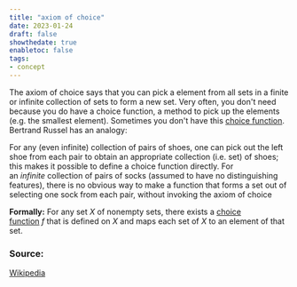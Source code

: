 ```yaml
---
title: "axiom of choice"
date: 2023-01-24
draft: false
showthedate: true
enabletoc: false
tags:
- concept
---
```


The axiom of choice says that you can pick a element from all sets in a finite or infinite collection of sets to form a new set. 
Very often, you don't need because you do have a choice function, a method to pick up the elements (e.g. the smallest element).
Sometimes you don't have this [choice function](definition/choice%20function.md). 
Bertrand Russel has an analogy:

For any (even infinite) collection of pairs of shoes, one can pick out the left shoe from each pair to obtain an appropriate collection (i.e. set) of shoes; this makes it possible to define a choice function directly. 
For an _infinite_ collection of pairs of socks (assumed to have no distinguishing features), there is no obvious way to make a function that forms a set out of selecting one sock from each pair, without invoking the axiom of choice


**Formally:** 
For any set _X_ of nonempty sets, there exists a [choice function](definition/choice%20function.md) _f_ that is defined on _X_ and maps each set of _X_ to an element of that set.


###  Source:
[Wikipedia](https://en.wikipedia.org/wiki/Axiom_of_choice)